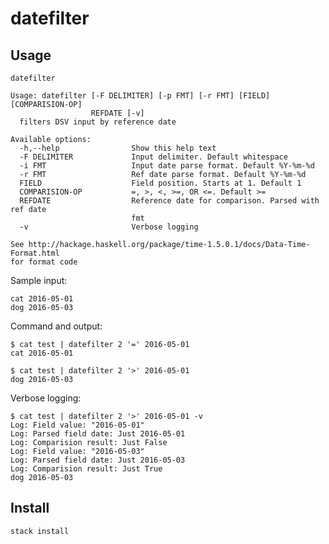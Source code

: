 # datefilter


## Usage

    datefilter
    
    Usage: datefilter [-F DELIMITER] [-p FMT] [-r FMT] [FIELD] [COMPARISION-OP]
                      REFDATE [-v]
      filters DSV input by reference date
    
    Available options:
      -h,--help                Show this help text
      -F DELIMITER             Input delimiter. Default whitespace
      -i FMT                   Input date parse format. Default %Y-%m-%d
      -r FMT                   Ref date parse format. Default %Y-%m-%d
      FIELD                    Field position. Starts at 1. Default 1
      COMPARISION-OP           =, >, <, >=, OR <=. Default >=
      REFDATE                  Reference date for comparison. Parsed with ref date
                               fmt
      -v                       Verbose logging

    See http://hackage.haskell.org/package/time-1.5.0.1/docs/Data-Time-Format.html
    for format code

Sample input:

    cat 2016-05-01
    dog 2016-05-03

Command and output:

    $ cat test | datefilter 2 '=' 2016-05-01 
    cat 2016-05-01

    $ cat test | datefilter 2 '>' 2016-05-01 
    dog 2016-05-03

Verbose logging:

    $ cat test | datefilter 2 '>' 2016-05-01 -v
    Log: Field value: "2016-05-01"
    Log: Parsed field date: Just 2016-05-01
    Log: Comparision result: Just False
    Log: Field value: "2016-05-03"
    Log: Parsed field date: Just 2016-05-03
    Log: Comparision result: Just True
    dog 2016-05-03

## Install

    stack install


